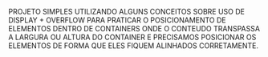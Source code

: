 PROJETO SIMPLES UTILIZANDO ALGUNS CONCEITOS SOBRE USO DE DISPLAY + OVERFLOW PARA PRATICAR O POSICIONAMENTO DE ELEMENTOS DENTRO DE CONTAINERS ONDE O CONTEUDO TRANSPASSA A LARGURA OU ALTURA DO CONTAINER E PRECISAMOS POSICIONAR OS ELEMENTOS DE FORMA QUE ELES FIQUEM ALINHADOS CORRETAMENTE.
